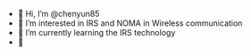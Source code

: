 - 👋 Hi, I’m @chenyun85
- 👀 I’m interested in IRS and NOMA in Wireless communication
- 🌱 I’m currently learning the IRS technology
- 💞

<!---
chenyun85/chenyun85 is a ✨ special ✨ repository because its `README.md` (this file) appears on your GitHub profile.
You can click the Preview link to take a look at your changes.
--->
